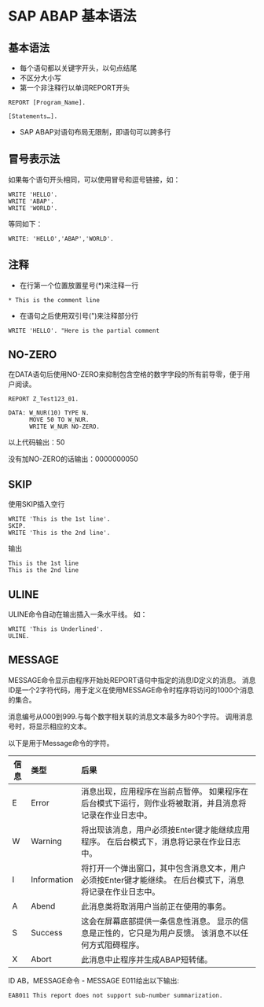 SAP ABAP 基本语法
=========
## 基本语法
- 每个语句都以关键字开头，以句点结尾
- 不区分大小写
- 第一个非注释行以单词REPORT开头
```abap
REPORT [Program_Name]. 
 
[Statements…]. 
```
- SAP ABAP对语句布局无限制，即语句可以跨多行

## 冒号表示法
如果每个语句开头相同，可以使用冒号和逗号链接，如：
```abap
WRITE 'HELLO'.
WRITE 'ABAP'.
WRITE 'WORLD'.
```
等同如下：
```abap
WRITE: 'HELLO','ABAP','WORLD'.
```

## 注释
- 在行第一个位置放置星号(*)来注释一行
```abap
* This is the comment line
```
- 在语句之后使用双引号(")来注释部分行
```abap
WRITE 'HELLO'. "Here is the partial comment
```

## NO-ZERO
在DATA语句后使用NO-ZERO来抑制包含空格的数字字段的所有前导零，便于用户阅读。
```abap
REPORT Z_Test123_01. 

DATA: W_NUR(10) TYPE N.
      MOVE 50 TO W_NUR.
      WRITE W_NUR NO-ZERO.
```
以上代码输出：50

没有加NO-ZERO的话输出：0000000050

## SKIP
使用SKIP插入空行
```abap
WRITE 'This is the 1st line'. 
SKIP. 
WRITE 'This is the 2nd line'. 
```
输出
```abap
This is the 1st line 
This is the 2nd line
```

## ULINE
ULINE命令自动在输出插入一条水平线。
如：
```abap
WRITE 'This is Underlined'.
ULINE.
```

## MESSAGE
MESSAGE命令显示由程序开始处REPORT语句中指定的消息ID定义的消息。 消息ID是一个2字符代码，用于定义在使用MESSAGE命令时程序将访问的1000个消息的集合。

消息编号从000到999.与每个数字相关联的消息文本最多为80个字符。 调用消息号时，将显示相应的文本。

以下是用于Message命令的字符。

| 信息        | 类型    |  后果  |
| -------   | :-----   | :---- |
| E        | Error      |消息出现，应用程序在当前点暂停。 如果程序在后台模式下运行，则作业将被取消，并且消息将记录在作业日志中。    |
| W        | Warning      |将出现该消息，用户必须按Enter键才能继续应用程序。 在后台模式下，消息将记录在作业日志中。    |
| I        | Information      |将打开一个弹出窗口，其中包含消息文本，用户必须按Enter键才能继续。 在后台模式下，消息将记录在作业日志中。    |
| A        | Abend      |此消息类将取消用户当前正在使用的事务。    |
| S        | Success      |这会在屏幕底部提供一条信息性消息。 显示的信息是正性的，它只是为用户反馈。 该消息不以任何方式阻碍程序。   |
|X        |Abort      |此消息中止程序并生成ABAP短转储。|

ID AB，MESSAGE命令 - MESSAGE E011给出以下输出:
```abap
EAB011 This report does not support sub-number summarization.
```